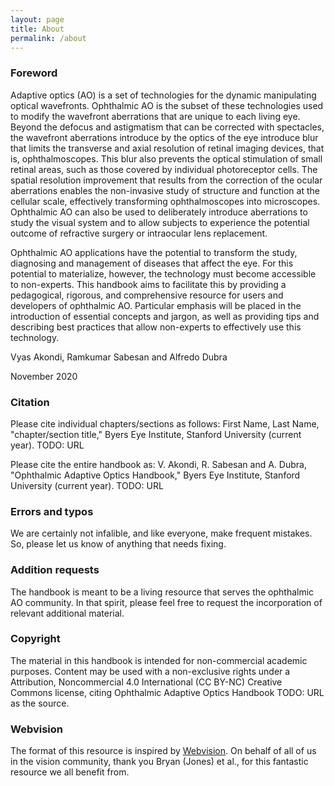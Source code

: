 ```yaml
---
layout: page
title: About
permalink: /about
---
```


### Foreword

Adaptive optics (AO) is a set of technologies for the dynamic manipulating optical wavefronts. Ophthalmic AO is the subset of these technologies used to modify the wavefront aberrations that are unique to each living eye. Beyond the defocus and astigmatism that can be corrected with spectacles, the wavefront aberrations introduce by the optics of the eye introduce blur that limits the transverse and axial resolution of retinal imaging devices, that is, ophthalmoscopes. This blur also prevents the optical stimulation of small retinal areas, such as those covered by individual photoreceptor cells. The spatial resolution improvement that results from the correction of the ocular aberrations enables the non-invasive study of structure and function at the cellular scale, effectively transforming ophthalmoscopes into microscopes. Ophthalmic AO can also be used to deliberately introduce aberrations to study the visual system and to allow subjects to experience the potential outcome of refractive surgery or intraocular lens replacement.

Ophthalmic AO applications have the potential to transform the study, diagnosing and management of diseases that affect the eye. For this potential to materialize, however, the technology must become accessible to non-experts. This handbook aims to facilitate this by providing a pedagogical, rigorous, and comprehensive resource for users and developers of ophthalmic AO. Particular emphasis will be placed in the introduction of essential concepts and jargon, as well as providing tips and describing best practices that allow non-experts to effectively use this technology.

Vyas Akondi, Ramkumar Sabesan and Alfredo Dubra

November 2020

### Citation
Please cite individual  chapters/sections as follows: First Name, Last Name, "chapter/section title," Byers Eye Institute, Stanford University (current year). TODO: URL

Please cite the entire handbook as: V. Akondi, R. Sabesan and A. Dubra, "Ophthalmic Adaptive Optics Handbook," Byers Eye Institute, Stanford University (current year). TODO: URL

### Errors and typos
We are certainly not infalible, and like everyone, make frequent mistakes. So, please let us know of anything that needs fixing.

### Addition requests
The handbook is meant to be a living resource that serves the ophthalmic AO community. In that spirit, please feel free to request the incorporation of relevant additional material.

### Copyright

The material in this handbook is intended for non-commercial academic purposes. Content may be used with a non-exclusive rights under a Attribution, Noncommercial 4.0 International (CC BY-NC) Creative Commons license, citing Ophthalmic Adaptive Optics Handbook TODO: URL as the source.

### Webvision

The format of this resource is  inspired by [Webvision](https://webvision.med.utah.edu/). On behalf of all of us in the vision community, thank you Bryan (Jones) et al., for this fantastic resource we all benefit from.
